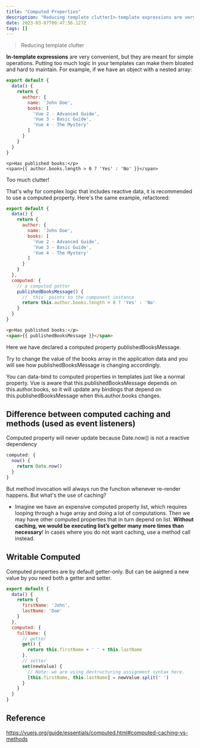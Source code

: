 ```yaml
---
title: "Computed Properties"
description: "Reducing template clutterIn-template expressions are very convenient, but they are meant for simple operations. Putting too much logic in your templat"
date: 2023-03-07T00:47:56.127Z
tags: []
---
```

> Reducing template clutter

**In-template expressions** are very convenient, but they are meant for simple operations. Putting too much logic in your templates can make them bloated and hard to maintain. For example, if we have an object with a nested array:
```js
export default {
  data() {
    return {
      author: {
        name: 'John Doe',
        books: [
          'Vue 2 - Advanced Guide',
          'Vue 3 - Basic Guide',
          'Vue 4 - The Mystery'
        ]
      }
    }
  }
}
```
```
<p>Has published books:</p>
<span>{{ author.books.length > 0 ? 'Yes' : 'No' }}</span>
```

Too much clutter!

That's why for complex logic that includes reactive data, it is recommended to use a computed property. Here's the same example, refactored:

```js
export default {
  data() {
    return {
      author: {
        name: 'John Doe',
        books: [
          'Vue 2 - Advanced Guide',
          'Vue 3 - Basic Guide',
          'Vue 4 - The Mystery'
        ]
      }
    }
  },
  computed: {
    // a computed getter
    publishedBooksMessage() {
      // `this` points to the component instance
      return this.author.books.length > 0 ? 'Yes' : 'No'
    }
  }
}
```
```html
<p>Has published books:</p>
<span>{{ publishedBooksMessage }}</span>
```
Here we have declared a computed property publishedBooksMessage.

Try to change the value of the books array in the application data and you will see how publishedBooksMessage is changing accordingly.

You can data-bind to computed properties in templates just like a normal property. Vue is aware that this.publishedBooksMessage depends on this.author.books, so it will update any bindings that depend on this.publishedBooksMessage when this.author.books changes.

## Difference between computed caching and methods (used as event listeners) 
Computed property will never update because Date.now() is not a reactive dependency 
```js
computed: {
  now() {
    return Date.now()
  }
}
```
But method invocation will always run the function whenever re-render happens. 
But what's the use of caching?
- Imagine we have an expensive computed property list, which requires looping through a huge array and doing a lot of computations. Then we may have other computed properties that in turn depend on list. **Without caching, we would be executing list’s getter many more times than necessary**! In cases where you do not want caching, use a method call instead.

## Writable Computed
Computed properties are by default getter-only. But can be aaigned a new value by you need both a getter and setter.
```js
export default {
  data() {
    return {
      firstName: 'John',
      lastName: 'Doe'
    }
  },
  computed: {
    fullName: {
      // getter
      get() {
        return this.firstName + ' ' + this.lastName
      },
      // setter
      set(newValue) {
        // Note: we are using destructuring assignment syntax here.
        [this.firstName, this.lastName] = newValue.split(' ')
      }
    }
  }
}
```



## Reference
https://vuejs.org/guide/essentials/computed.html#computed-caching-vs-methods